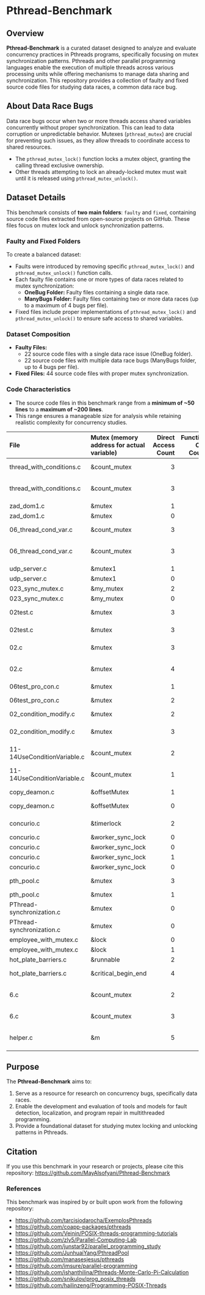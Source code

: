 # Pthread-Benchmark

## Overview

**Pthread-Benchmark** is a curated dataset designed to analyze and evaluate concurrency practices in Pthreads programs, specifically focusing on mutex synchronization patterns. Pthreads and other parallel programming languages enable the execution of multiple threads across various processing units while offering mechanisms to manage data sharing and synchronization. This repository provides a collection of faulty and fixed source code files for studying data races, a common data race bug.

## About Data Race Bugs

Data race bugs occur when two or more threads access shared variables concurrently without proper synchronization. This can lead to data corruption or unpredictable behavior. Mutexes (`pthread_mutex`) are crucial for preventing such issues, as they allow threads to coordinate access to shared resources.

- The `pthread_mutex_lock()` function locks a mutex object, granting the calling thread exclusive ownership.
- Other threads attempting to lock an already-locked mutex must wait until it is released using `pthread_mutex_unlock()`.

## Dataset Details

This benchmark consists of **two main folders**: `faulty` and `fixed`, containing source code files extracted from open-source projects on GitHub. These files focus on mutex lock and unlock synchronization patterns.

### Faulty and Fixed Folders

To create a balanced dataset:
- Faults were introduced by removing specific `pthread_mutex_lock()` and `pthread_mutex_unlock()` function calls.
- Each faulty file contains one or more types of data races related to mutex synchronization:
  - **OneBug Folder:** Faulty files containing a single data race.
  - **ManyBugs Folder:** Faulty files containing two or more data races (up to a maximum of 4 bugs per file).
- Fixed files include proper implementations of `pthread_mutex_lock()` and `pthread_mutex_unlock()` to ensure safe access to shared variables.

### Dataset Composition
- **Faulty Files:** 
  - 22 source code files with a single data race issue (OneBug folder).
  - 22 source code files with multiple data race bugs (ManyBugs folder, up to 4 bugs per file).
- **Fixed Files:** 44 source code files with proper mutex synchronization.
  
### Code Characteristics
- The source code files in this benchmark range from a **minimum of ~50 lines** to a **maximum of ~200 lines**.
- This range ensures a manageable size for analysis while retaining realistic complexity for concurrency studies.

| File                        | Mutex (memory address for actual variable)   |   Direct Access Count |   Function Call Count | Function Calls                                              |
|:----------------------------|:---------------------------------------------|----------------------:|----------------------:|:------------------------------------------------------------|
| thread_with_conditions.c    | &count_mutex                                 |                     3 |                     7 | inc_count, printf, if, pthread_cond_signal                  |
| thread_with_conditions.c    | &count_mutex                                 |                     3 |                    12 | printf, pthread_cond_wait, watch_count, while               |
| zad_dom1.c                  | &mutex                                       |                     1 |                     5 | pop_f, printf, if, display                                  |
| zad_dom1.c                  | &mutex                                       |                     0 |                     3 | push_f, printf, display                                     |
| 06_thread_cond_var.c        | &count_mutex                                 |                     3 |                     7 | inc_count, printf, if, pthread_cond_signal                  |
| 06_thread_cond_var.c        | &count_mutex                                 |                     3 |                    12 | printf, pthread_cond_wait, watch_count, while               |
| udp_server.c                | &mutex1                                      |                     1 |                     0 | nan                                                         |
| udp_server.c                | &mutex1                                      |                     0 |                     0 | nan                                                         |
| 023_sync_mutex.c            | &my_mutex                                    |                     2 |                     5 | if, strcpy                                                  |
| 023_sync_mutex.c            | &my_mutex                                    |                     0 |                     2 | memcpy, sizeof                                              |
| 02test.c                    | &mutex                                       |                     3 |                     4 | for, printf, setbuf, pthread_self                           |
| 02test.c                    | &mutex                                       |                     3 |                     4 | for, printf, setbuf, pthread_self                           |
| 02.c                        | &mutex                                       |                     3 |                     4 | printf, pthread_cond_wait, while                            |
| 02.c                        | &mutex                                       |                     4 |                     6 | malloc, sizeof, printf, pthread_cond_signal, memset         |
| 06test_pro_con.c            | &mutex                                       |                     1 |                     1 | printf                                                      |
| 06test_pro_con.c            | &mutex                                       |                     2 |                     4 | printf, pthread_cond_wait, while                            |
| 02_condition_modify.c       | &mutex                                       |                     2 |                     2 | printf, pthread_self                                        |
| 02_condition_modify.c       | &mutex                                       |                     3 |                     5 | printf, free, if, pthread_cond_wait, pthread_self           |
| 11-14UseConditionVariable.c | &count_mutex                                 |                     2 |                     7 | inc_count, printf, if, pthread_cond_signal                  |
| 11-14UseConditionVariable.c | &count_mutex                                 |                     1 |                     8 | printf, pthread_cond_wait, watch_count, while               |
| copy_deamon.c               | &offsetMutex                                 |                     1 |                     3 | pread, if, sizeof                                           |
| copy_deamon.c               | &offsetMutex                                 |                     0 |                     4 | recv, sendMessage, sizeof, sprintf                          |
| concurio.c                  | &timerlock                                   |                     2 |                     2 | pthread_cond_timedwait, while                               |
| concurio.c                  | &worker_sync_lock                            |                     0 |                     0 | nan                                                         |
| concurio.c                  | &worker_sync_lock                            |                     0 |                     2 | pthread_cond_wait, while                                    |
| concurio.c                  | &worker_sync_lock                            |                     1 |                     1 | pthread_cond_broadcast                                      |
| concurio.c                  | &worker_sync_lock                            |                     0 |                     0 | nan                                                         |
| pth_pool.c                  | &mutex                                       |                     3 |                     3 | for, pthread_cond_wait, while                               |
| pth_pool.c                  | &mutex                                       |                     1 |                     2 | pthread_cond_wait, while                                    |
| PThread-synchronization.c   | &mutex                                       |                     0 |                     3 | usleep, if, printf                                          |
| PThread-synchronization.c   | &mutex                                       |                     0 |                     3 | usleep, if, printf                                          |
| employee_with_mutex.c       | &lock                                        |                     0 |                     1 | copy_employee                                               |
| employee_with_mutex.c       | &lock                                        |                     1 |                    24 | strcmp, s, printf, exit, if, d                              |
| hot_plate_barriers.c        | &runnable                                    |                     2 |                     0 | nan                                                         |
| hot_plate_barriers.c        | &critical_begin_end                          |                     4 |                     3 | pthread_create, malloc, sizeof                              |
| 6.c                         | &count_mutex                                 |                     2 |                     4 | inc_count, pthread_cond_broadcast, if                       |
| 6.c                         | &count_mutex                                 |                     3 |                     7 | pthread_cond_wait, watch_count, while                       |
| helper.c                    | &m                                           |                     5 |                    11 | fprintf, gettimeofday, pthread_cond_timedwait, strerror, if |



## Purpose
The **Pthread-Benchmark** aims to:
1. Serve as a resource for research on concurrency bugs, specifically data races.
2. Enable the development and evaluation of tools and models for fault detection, localization, and program repair in multithreaded programming.
3. Provide a foundational dataset for studying mutex locking and unlocking patterns in Pthreads.

## Citation

If you use this benchmark in your research or projects, please cite this repository:
https://github.com/MayAlsofyani/Pthread-Benchmark

### References

This benchmark was inspired by or built upon work from the following repository:
- https://github.com/tarcisiodarocha/ExemplosPthreads
- https://github.com/coapp-packages/pthreads
- https://github.com/Veinin/POSIX-threads-programming-tutorials
- https://github.com/zly5/Parallel-Computing-Lab
- https://github.com/junstar92/parallel_programming_study
- https://github.com/JunhuaiYang/PthreadPool
- https://github.com/manasesjesus/pthreads
- https://github.com/imsure/parallel-programming
- https://github.com/ishanthilina/Pthreads-Monte-Carlo-Pi-Calculation
- https://github.com/snikulov/prog_posix_threads
- https://github.com/hailinzeng/Programming-POSIX-Threads
  

